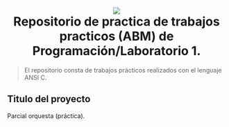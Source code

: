 <h1 align="center">
    <img src="https://avatars3.githubusercontent.com/u/22218496?s=400&v=4">
    <br/>
    Repositorio de practica de trabajos practicos (ABM) de Programación/Laboratorio 1.
    <br/>
</h1>

> El repositorio consta de trabajos prácticos realizados con el lenguaje ANSI C.
## Titulo del proyecto

Parcial orquesta (práctica).
